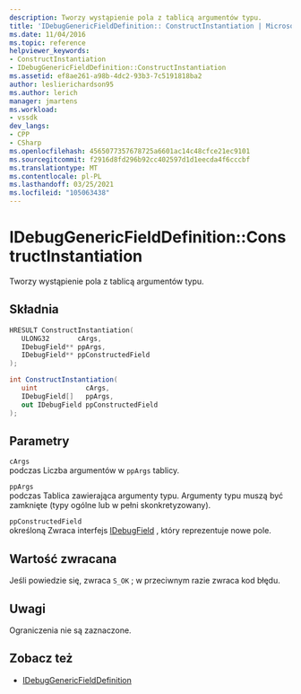 ```yaml
---
description: Tworzy wystąpienie pola z tablicą argumentów typu.
title: 'IDebugGenericFieldDefinition:: ConstructInstantiation | Microsoft Docs'
ms.date: 11/04/2016
ms.topic: reference
helpviewer_keywords:
- ConstructInstantiation
- IDebugGenericFieldDefinition::ConstructInstantiation
ms.assetid: ef8ae261-a98b-4dc2-93b3-7c5191818ba2
author: leslierichardson95
ms.author: lerich
manager: jmartens
ms.workload:
- vssdk
dev_langs:
- CPP
- CSharp
ms.openlocfilehash: 4565077357678725a6601ac14c48cfce21ec9101
ms.sourcegitcommit: f2916d8fd296b92cc402597d1d1eecda4f6cccbf
ms.translationtype: MT
ms.contentlocale: pl-PL
ms.lasthandoff: 03/25/2021
ms.locfileid: "105063438"
---
```

# <a name="idebuggenericfielddefinitionconstructinstantiation"></a>IDebugGenericFieldDefinition::ConstructInstantiation
Tworzy wystąpienie pola z tablicą argumentów typu.

## <a name="syntax"></a>Składnia

```cpp
HRESULT ConstructInstantiation(
   ULONG32       cArgs,
   IDebugField** ppArgs,
   IDebugField** ppConstructedField
);
```

```csharp
int ConstructInstantiation(
   uint            cArgs,
   IDebugField[]   ppArgs,
   out IDebugField ppConstructedField
);
```

## <a name="parameters"></a>Parametry
`cArgs`\
podczas Liczba argumentów w `ppArgs` tablicy.

`ppArgs`\
podczas Tablica zawierająca argumenty typu. Argumenty typu muszą być zamknięte (typy ogólne lub w pełni skonkretyzowany).

`ppConstructedField`\
określoną Zwraca interfejs [IDebugField](../../../extensibility/debugger/reference/idebugfield.md) , który reprezentuje nowe pole.

## <a name="return-value"></a>Wartość zwracana
 Jeśli powiedzie się, zwraca `S_OK` ; w przeciwnym razie zwraca kod błędu.

## <a name="remarks"></a>Uwagi
 Ograniczenia nie są zaznaczone.

## <a name="see-also"></a>Zobacz też
- [IDebugGenericFieldDefinition](../../../extensibility/debugger/reference/idebuggenericfielddefinition.md)
